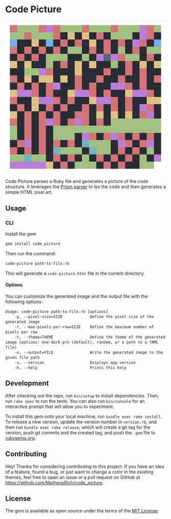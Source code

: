 # Code Picture

![Code Picture](./code-picture.png)

Code Picture parses a Ruby file and generates a picture of the code structure.
It leverages the [Prism parser] to lex the code and then generates a
simple HTML pixel art.

[Prism parser]: https://github.com/ruby/prism

## Usage

### CLI

Install the gem

```sh
gem install code_picture
```

Then run the command:

```sh
code-picture path-to-file.rb
```

This will generate a `code-picture.html` file in the current directory.

#### Options

You can customize the generated image and the output file with the following
options:

```
Usage: code-picture path-to-file.rb [options]
    -p, --pixel-size=SIZE            Define the pixel size of the generated image
    -r, --max-pixels-per-row=SIZE    Define the maximum number of pixels per row
    -t, --theme=THEME                Define the theme of the generated image [options: one-dark-pro (default), random, or a path to a YAML file]
    -o, --output=FILE                Write the generated image to the given file path
    -v, --version                    Displays app version
    -h, --help                       Prints this help
```

## Development

After checking out the repo, run `bin/setup` to install dependencies. Then, run
`rake spec` to run the tests. You can also run `bin/console` for an interactive
prompt that will allow you to experiment.

To install this gem onto your local machine, run `bundle exec rake install`. To
release a new version, update the version number in `version.rb`, and then run
`bundle exec rake release`, which will create a git tag for the version, push
git commits and the created tag, and push the `.gem` file to
[rubygems.org](https://rubygems.org).

## Contributing

Hey! Thanks for considering contributing to this project. If you have an idea of
a feature, found a bug, or just want to change a color in the existing themes,
feel free to open an issue or a pull request on GitHub at
https://github.com/MatheusRich/code_picture.

## License

The gem is available as open source under the terms of the [MIT
License](https://opensource.org/licenses/MIT).
